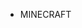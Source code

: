- MINECRAFT

<!---
4ngylo/4ngylo is a ✨ special ✨ repository because its `README.md` (this file) appears on your GitHub profile.
You can click the Preview link to take a look at your changes.
--->

